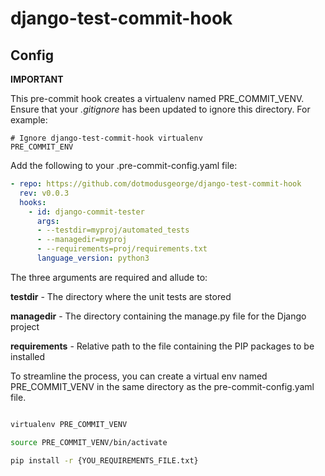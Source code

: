 # django-test-commit-hook

## Config

**IMPORTANT**

This pre-commit hook creates a virtualenv named PRE_COMMIT_VENV. Ensure that your *.gitignore* has been updated to ignore this directory. For example:

```
# Ignore django-test-commit-hook virtualenv
PRE_COMMIT_ENV
```

Add the following to your .pre-commit-config.yaml file:

```yaml
- repo: https://github.com/dotmodusgeorge/django-test-commit-hook
  rev: v0.0.3
  hooks:
    - id: django-commit-tester
      args:
      - --testdir=myproj/automated_tests
      - --managedir=myproj
      - --requirements=proj/requirements.txt
      language_version: python3
```

The three arguments are required and allude to:

**testdir** - The directory where the unit tests are stored

**managedir** - The directory containing the manage.py file for the Django project

**requirements** - Relative path to the file containing the PIP packages to be installed

To streamline the process, you can create a virtual env named PRE_COMMIT_VENV in the same directory as the pre-commit-config.yaml file. 

```bash

virtualenv PRE_COMMIT_VENV

source PRE_COMMIT_VENV/bin/activate

pip install -r {YOU_REQUIREMENTS_FILE.txt}

```
